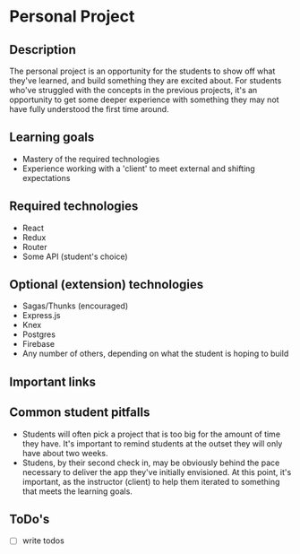 # Personal Project

## Description

The personal project is an opportunity for the students to show off what they've
learned, and build something they are excited about. For students who've
struggled with the concepts in the previous projects, it's an opportunity to get
some deeper experience with something they may not have fully understood the
first time around.

## Learning goals

- Mastery of the required technologies
- Experience working with a 'client' to meet external and shifting expectations

## Required technologies

- React
- Redux
- Router
- Some API (student's choice)

## Optional (extension) technologies

- Sagas/Thunks (encouraged)
- Express.js
- Knex
- Postgres
- Firebase
- Any number of others, depending on what the student is hoping to build

## Important links

## Common student pitfalls

- Students will often pick a project that is too big for the amount of time they
  have. It's important to remind students at the outset they will only have
  about two weeks.
- Studens, by their second check in, may be obviously behind the pace necessary
  to deliver the app they've initially envisioned. At this point, it's
  important, as the instructor (client) to help them iterated to something that
  meets the learning goals.

## ToDo's

* [ ] write todos
